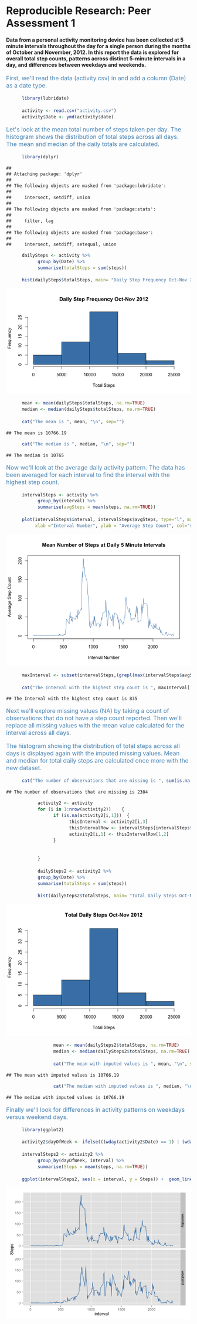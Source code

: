 # Reproducible Research: Peer Assessment 1

  
  


#### Data from a personal activity monitoring device has been collected at 5 minute intervals throughout the day for a single person  during the months of October and November, 2012.  In this report the data is explored for overall total step counts, patterns across distinct 5-minute intervals in a day, and differences between weekdays and weekends.  
  
 
<p style = "color: steelblue; font-size: 12pt"> First, we'll read the data (activity.csv) in and add a column (Date) as a date type.</p>  




```r
      library(lubridate)

      activity <- read.csv("activity.csv")
      activity$Date <- ymd(activity$date)
```

<p style = "color: steelblue; font-size: 12pt">  Let's look at the mean total number of steps taken per day.  The histogram shows the distribution of total steps across all days.  The mean and median of the daily totals are calculated. </p>


```r
      library(dplyr)
```

```
## 
## Attaching package: 'dplyr'
## 
## The following objects are masked from 'package:lubridate':
## 
##     intersect, setdiff, union
## 
## The following objects are masked from 'package:stats':
## 
##     filter, lag
## 
## The following objects are masked from 'package:base':
## 
##     intersect, setdiff, setequal, union
```

```r
      dailySteps <- activity %>%
            group_by(Date) %>% 
            summarise(totalSteps = sum(steps)) 

      hist(dailySteps$totalSteps, main= "Daily Step Frequency Oct-Nov 2012", xlab="Total Steps", col="steelblue")
```

![](PA1_template_files/figure-html/dailymeansteps-1.png) 

```r
      mean <- mean(dailySteps$totalSteps, na.rm=TRUE)
      median <- median(dailySteps$totalSteps, na.rm=TRUE)
      
      cat("The mean is ", mean, "\n", sep="")
```

```
## The mean is 10766.19
```

```r
      cat("The median is ", median, "\n", sep="")
```

```
## The median is 10765
```
<p style = "color: steelblue; font-size: 12pt"> Now we'll look at the average daily activity pattern.  The data has been averaged for each interval to find the interval with the highest step count. </p>  


```r
      intervalSteps <- activity %>%
            group_by(interval) %>% 
            summarise(avgSteps = mean(steps, na.rm=TRUE)) 

      plot(intervalSteps$interval, intervalSteps$avgSteps, type="l", main="Mean Number of Steps at Daily 5 Minute Intervals", 
           xlab ="Interval Number", ylab = "Average Step Count", col="steelblue")
```

![](PA1_template_files/figure-html/dailyactivitypattern-1.png) 

```r
      maxInterval <- subset(intervalSteps,(grepl(max(intervalSteps$avgSteps),intervalSteps$avgSteps)))

      cat("The Interval with the highest step count is ", maxInterval[1,1], "\n", sep="")
```

```
## The Interval with the highest step count is 835
```
<p style = "color: steelblue; font-size: 12pt"> Next we'll explore missing values (NA) by taking a count of observations that do not have a step count reported.  Then we'll replace all missing values with the mean value calculated for the interval across all days.</p>  

<p style = "color: steelblue; font-size: 12pt"> The histogram showing the distribution of total steps across all days is displayed again with the imputed missing values. Mean and median for total daily steps are calculated once more with the new dataset. </p>  


```r
      cat("The number of observations that are missing is ", sum(is.na(activity$steps)), "\n", sep="")
```

```
## The number of observations that are missing is 2304
```

```r
            activity2 <- activity
            for (i in 1:nrow(activity2))    {
                  if (is.na(activity2[i,1]))  {
                        thisInterval <- activity2[i,3]
                        thisIntervalRow <- intervalSteps[intervalSteps$interval==thisInterval,]
                        activity2[i,1] <- thisIntervalRow[1,2]
                  }

                  
            }
            
            dailySteps2 <- activity2 %>%
            group_by(Date) %>% 
            summarise(totalSteps = sum(steps)) 

            hist(dailySteps2$totalSteps, main= "Total Daily Steps Oct-Nov 2012", xlab="Total Steps", col="steelblue")
```

![](PA1_template_files/figure-html/imputemissingvalues-1.png) 

```r
                  mean <- mean(dailySteps2$totalSteps, na.rm=TRUE)
                  median <- median(dailySteps2$totalSteps, na.rm=TRUE)

                  cat("The mean with imputed values is ", mean, "\n", sep="")
```

```
## The mean with imputed values is 10766.19
```

```r
                  cat("The median with imputed values is ", median, "\n", sep="")
```

```
## The median with imputed values is 10766.19
```
<p style = "color: steelblue; font-size: 12pt"> Finally we'll look for differences in activity patterns on weekdays versus weekend days.</p>  



```r
      library(ggplot2)
      
      activity2$dayOfWeek <- ifelse(((wday(activity2$Date) == 1) | (wday(activity2$Date) == 7)), "weekend", "weekday")

      intervalSteps2 <- activity2 %>%
            group_by(dayOfWeek, interval) %>% 
            summarise(Steps = mean(steps, na.rm=TRUE))       

      ggplot(intervalSteps2, aes(x = interval, y = Steps)) +  geom_line(colour="steelblue") + facet_grid(dayOfWeek~.)
```

![](PA1_template_files/figure-html/weekdayvsweekend-1.png) 

